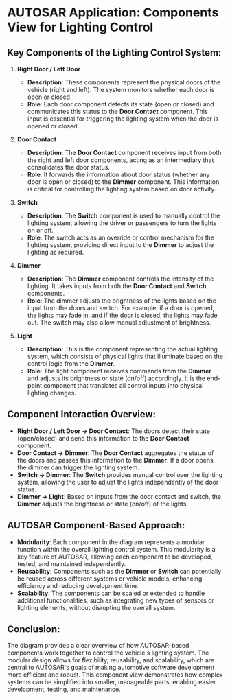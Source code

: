# AUTOSAR Application: Components View for Lighting Control

## Key Components of the Lighting Control System:

1. **Right Door / Left Door**
   - **Description**: These components represent the physical doors of the vehicle (right and left). The system monitors whether each door is open or closed.
   - **Role**: Each door component detects its state (open or closed) and communicates this status to the **Door Contact** component. This input is essential for triggering the lighting system when the door is opened or closed.

2. **Door Contact**
   - **Description**: The **Door Contact** component receives input from both the right and left door components, acting as an intermediary that consolidates the door status.
   - **Role**: It forwards the information about door status (whether any door is open or closed) to the **Dimmer** component. This information is critical for controlling the lighting system based on door activity.

3. **Switch**
   - **Description**: The **Switch** component is used to manually control the lighting system, allowing the driver or passengers to turn the lights on or off.
   - **Role**: The switch acts as an override or control mechanism for the lighting system, providing direct input to the **Dimmer** to adjust the lighting as required.

4. **Dimmer**
   - **Description**: The **Dimmer** component controls the intensity of the lighting. It takes inputs from both the **Door Contact** and **Switch** components.
   - **Role**: The dimmer adjusts the brightness of the lights based on the input from the doors and switch. For example, if a door is opened, the lights may fade in, and if the door is closed, the lights may fade out. The switch may also allow manual adjustment of brightness.

5. **Light**
   - **Description**: This is the component representing the actual lighting system, which consists of physical lights that illuminate based on the control logic from the **Dimmer**.
   - **Role**: The light component receives commands from the **Dimmer** and adjusts its brightness or state (on/off) accordingly. It is the end-point component that translates all control inputs into physical lighting changes.

## Component Interaction Overview:
- **Right Door / Left Door → Door Contact**: The doors detect their state (open/closed) and send this information to the **Door Contact** component.
- **Door Contact → Dimmer**: The **Door Contact** aggregates the status of the doors and passes this information to the **Dimmer**. If a door opens, the dimmer can trigger the lighting system.
- **Switch → Dimmer**: The **Switch** provides manual control over the lighting system, allowing the user to adjust the lights independently of the door status.
- **Dimmer → Light**: Based on inputs from the door contact and switch, the **Dimmer** adjusts the brightness or state (on/off) of the lights.

## AUTOSAR Component-Based Approach:
- **Modularity**: Each component in the diagram represents a modular function within the overall lighting control system. This modularity is a key feature of AUTOSAR, allowing each component to be developed, tested, and maintained independently.
- **Reusability**: Components such as the **Dimmer** or **Switch** can potentially be reused across different systems or vehicle models, enhancing efficiency and reducing development time.
- **Scalability**: The components can be scaled or extended to handle additional functionalities, such as integrating new types of sensors or lighting elements, without disrupting the overall system.

## Conclusion:
The diagram provides a clear overview of how AUTOSAR-based components work together to control the vehicle's lighting system. The modular design allows for flexibility, reusability, and scalability, which are central to AUTOSAR's goals of making automotive software development more efficient and robust. This component view demonstrates how complex systems can be simplified into smaller, manageable parts, enabling easier development, testing, and maintenance.